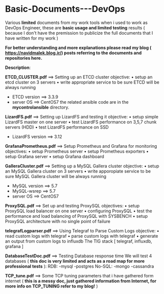 # Basic-Documents---DevOps
Various **limited** documents from my work tools when i used to work as DevOps Engineer, these are **basic usage and limited testing** results ( because I don't have the premission to publicize the full documents that I have written for my work ) 

**For better understanding and more explanations please read my blog ( https://navidmalek.blog.ir/) posts referring to the documents and repositories here.**

**Description**:

**ETCD_CLUSTER.pdf** ==> Setting up an ETCD cluster
objective:
• setup an etcd cluster on 3 servers
• write appropriate service to be sure ETCD will be always running
- ETCD version ==> 3.3.9
- server OS ==> CentOS7
the related ansible code are in the **mycontrolansible** directory.


**LizardFS.pdf** ==> Setting up LizardFS and testing it
objective:
• setup simple LizardFS master on one server
• test LizardFS performance on 3,5,7 chunk servers (HDD)
• test LizardFS performance on SSD
- LizardFS version ==> 3.12


**GrafanaPrometheus.pdf** ==> Setup Prometheus and Grafana for monitoring
objectives:
• setup Prometheus server
• setup Prometheus exporters
• setup Grafana server
• setup Grafana dashboard

**GalleraCluster.pdf** ==> Setting up a MySQL Gallera cluster
objective:
• setup an MySQL Gallera cluster on 3 servers
• write apporopiate service to be sure MySQL Gallera cluster will be always running
- MySQL version ==> 5.7
- MySQL-wsrep ==> 5.7
- server OS ==> CentOS7

**ProxySQL.pdf** ==> Set up and testing ProxySQL
objectives:
• setup ProxySQL load balancer on one server
• configuring ProxySQL
• test the performance and load balancing of ProxySQL with SYSBENCH
• setup ProxySQL architecture with no single point of failure


**telegrafLogparser.pdf** ==> Using Telegraf to Parse Custom Logs
objective:
• read custom logs with telegraf
• parse custom logs with telegraf
• generate an output from custom logs to influxdb
The TIG stack [ telegraf, influxdb, grafana ]


**DatabaseTestDoc.pdf** ==> Testing Database response time
We will test 4 databases ( **this doc is very limited and acts as a road map for more professional tests** ):
RDB:
-mysql
-postgres
No-SQL:
-mongo
-cassandra

**TCP_tune.pdf** ==> Some TCP tuning parameters that i have gathered form internet ( **this is a messy doc, just gathered information from Internet, for more info on TCP_TUNING refer to my blog!** )


